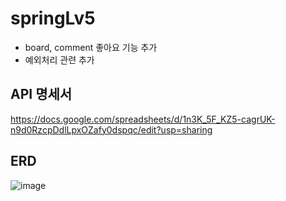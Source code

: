 # springLv5
- board, comment 좋아요 기능 추가
- 예외처리 관련 추가


## API 명세서
https://docs.google.com/spreadsheets/d/1n3K_5F_KZ5-cagrUK-n9d0RzcpDdlLpxOZafy0dspqc/edit?usp=sharing


## ERD
![image](https://github.com/tuto3355/springLv3_pair/assets/130144714/5987b853-f8c9-44b6-b65d-b947279deffe)

